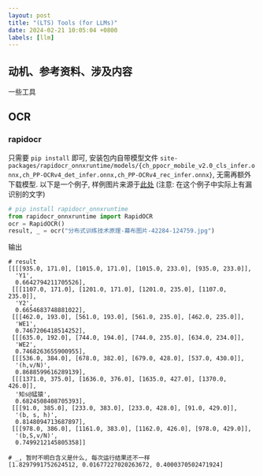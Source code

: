 ```yaml
---
layout: post
title: "(LTS) Tools (for LLMs)"
date: 2024-02-21 10:05:04 +0800
labels: [llm]
---
```


## 动机、参考资料、涉及内容

一些工具

## OCR

### rapidocr

只需要 `pip install` 即可, 安装包内自带模型文件 `site-packages/rapidocr_onnxruntime/models/{ch_ppocr_mobile_v2.0_cls_infer.onnx,ch_PP-OCRv4_det_infer.onnx,ch_PP-OCRv4_rec_infer.onnx}`, 无需再额外下载模型. 以下是一个例子, 样例图片来源于[此处](https://github.com/chatchat-space/Langchain-Chatchat/blob/1fa714ee71940a25818c72b3e663d05ff9b3b19d/knowledge_base/samples/content/llm/img/%E5%88%86%E5%B8%83%E5%BC%8F%E8%AE%AD%E7%BB%83%E6%8A%80%E6%9C%AF%E5%8E%9F%E7%90%86-%E5%B9%95%E5%B8%83%E5%9B%BE%E7%89%87-42284-124759.jpg) (注意: 在这个例子中实际上有漏识别的文字)

```python
# pip install rapidocr_onnxruntime
from rapidocr_onnxruntime import RapidOCR
ocr = RapidOCR()
result, _ = ocr("分布式训练技术原理-幕布图片-42284-124759.jpg")
```

输出

```
# result
[[[[935.0, 171.0], [1015.0, 171.0], [1015.0, 233.0], [935.0, 233.0]],
  'Y1',
  0.6642794211705526],
 [[[1107.0, 171.0], [1201.0, 171.0], [1201.0, 235.0], [1107.0, 235.0]],
  'Y2',
  0.6654683748881022],
 [[[462.0, 193.0], [561.0, 193.0], [561.0, 235.0], [462.0, 235.0]],
  'WE1',
  0.7467206418514252],
 [[[635.0, 192.0], [744.0, 194.0], [744.0, 235.0], [634.0, 234.0]],
  'WE2',
  0.7468263655900955],
 [[[536.0, 384.0], [678.0, 382.0], [679.0, 428.0], [537.0, 430.0]],
  '(h,v/N)',
  0.8688599616289139],
 [[[1371.0, 375.0], [1636.0, 376.0], [1635.0, 427.0], [1370.0, 426.0]],
  '知s@猛猿',
  0.6824508408705393],
 [[[91.0, 385.0], [233.0, 383.0], [233.0, 428.0], [91.0, 429.0]],
  '(b, s, h)',
  0.8148094713687897],
 [[[978.0, 386.0], [1161.0, 383.0], [1162.0, 426.0], [978.0, 429.0]],
  '(b,S,v/N)',
  0.7499212145805358]]

# _, 暂时不明白含义是什么, 每次运行结果还不一样
[1.8297991752624512, 0.01677227020263672, 0.4000370502471924]
```